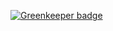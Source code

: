 
[![Greenkeeper badge](https://badges.greenkeeper.io/skeptycal/capitals_lookup.svg)](https://greenkeeper.io/)
